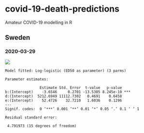 # covid-19-death-predictions
Amateur COVID-19 modelling in R

## Sweden

### 2020-03-29

![](https://github.com/joelonsql/covid-19-death-predictions/blob/master/2020-03-29a.png?raw=true)

```
Model fitted: Log-logistic (ED50 as parameter) (3 parms)

Parameter estimates:

                Estimate Std. Error  t-value   p-value    
b:(Intercept)    -3.6546     0.2701 -13.5305 8.245e-10 ***
d:(Intercept)  5212.6949 11112.7302   0.4691    0.6458    
e:(Intercept)    52.4726    32.7210   1.6036    0.1296    
---
Signif. codes:  0 ‘***’ 0.001 ‘**’ 0.01 ‘*’ 0.05 ‘.’ 0.1 ‘ ’ 1

Residual standard error:

 4.791973 (15 degrees of freedom)
```
